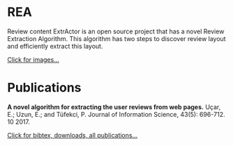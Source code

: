 # REA
Review content ExtrActor is an open source project that has a novel Review Extraction Algorithm. This algorithm has two steps to discover review layout and efficiently extract this layout.


<a href="https://erdincuzun.com/projeler/review-content-extractor-rea-ver-1-2/" target="_blank">Click for images...</a>

# Publications
<b>A novel algorithm for extracting the user reviews from web pages.</b> Uçar, E.; Uzun, E.; and Tüfekci, P. Journal of Information Science, 43(5): 696-712. 10 2017. 

<a href="https://erdincuzun.com/yayinlar/" target="_blank">Click for bibtex, downloads, all publications...</a>
